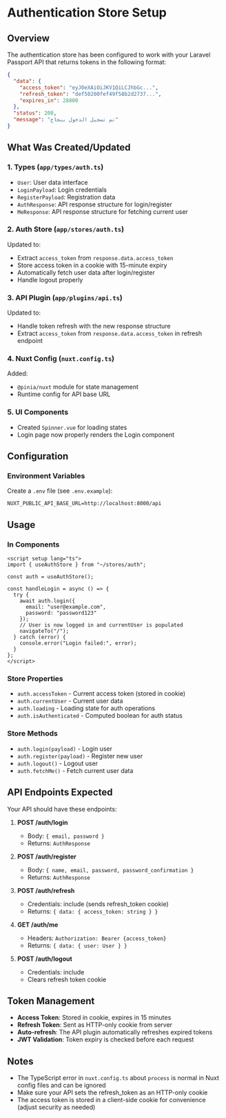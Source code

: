 # Authentication Store Setup

## Overview
The authentication store has been configured to work with your Laravel Passport API that returns tokens in the following format:

```json
{
  "data": {
    "access_token": "eyJ0eXAiOiJKV1QiLCJhbGc...",
    "refresh_token": "def50200fef49f58b2d2737...",
    "expires_in": 28800
  },
  "status": 200,
  "message": "تم تسجيل الدخول بنجاح"
}
```

## What Was Created/Updated

### 1. **Types** (`app/types/auth.ts`)
- `User`: User data interface
- `LoginPayload`: Login credentials
- `RegisterPayload`: Registration data
- `AuthResponse`: API response structure for login/register
- `MeResponse`: API response structure for fetching current user

### 2. **Auth Store** (`app/stores/auth.ts`)
Updated to:
- Extract `access_token` from `response.data.access_token`
- Store access token in a cookie with 15-minute expiry
- Automatically fetch user data after login/register
- Handle logout properly

### 3. **API Plugin** (`app/plugins/api.ts`)
Updated to:
- Handle token refresh with the new response structure
- Extract `access_token` from `response.data.access_token` in refresh endpoint

### 4. **Nuxt Config** (`nuxt.config.ts`)
Added:
- `@pinia/nuxt` module for state management
- Runtime config for API base URL

### 5. **UI Components**
- Created `Spinner.vue` for loading states
- Login page now properly renders the Login component

## Configuration

### Environment Variables
Create a `.env` file (see `.env.example`):
```env
NUXT_PUBLIC_API_BASE_URL=http://localhost:8000/api
```

## Usage

### In Components
```vue
<script setup lang="ts">
import { useAuthStore } from "~/stores/auth";

const auth = useAuthStore();

const handleLogin = async () => {
  try {
    await auth.login({
      email: "user@example.com",
      password: "password123"
    });
    // User is now logged in and currentUser is populated
    navigateTo("/");
  } catch (error) {
    console.error("Login failed:", error);
  }
};
</script>
```

### Store Properties
- `auth.accessToken` - Current access token (stored in cookie)
- `auth.currentUser` - Current user data
- `auth.loading` - Loading state for auth operations
- `auth.isAuthenticated` - Computed boolean for auth status

### Store Methods
- `auth.login(payload)` - Login user
- `auth.register(payload)` - Register new user
- `auth.logout()` - Logout user
- `auth.fetchMe()` - Fetch current user data

## API Endpoints Expected

Your API should have these endpoints:

1. **POST /auth/login**
   - Body: `{ email, password }`
   - Returns: `AuthResponse`

2. **POST /auth/register**
   - Body: `{ name, email, password, password_confirmation }`
   - Returns: `AuthResponse`

3. **POST /auth/refresh**
   - Credentials: include (sends refresh_token cookie)
   - Returns: `{ data: { access_token: string } }`

4. **GET /auth/me**
   - Headers: `Authorization: Bearer {access_token}`
   - Returns: `{ data: { user: User } }`

5. **POST /auth/logout**
   - Credentials: include
   - Clears refresh token cookie

## Token Management

- **Access Token**: Stored in cookie, expires in 15 minutes
- **Refresh Token**: Sent as HTTP-only cookie from server
- **Auto-refresh**: The API plugin automatically refreshes expired tokens
- **JWT Validation**: Token expiry is checked before each request

## Notes

- The TypeScript error in `nuxt.config.ts` about `process` is normal in Nuxt config files and can be ignored
- Make sure your API sets the refresh_token as an HTTP-only cookie
- The access token is stored in a client-side cookie for convenience (adjust security as needed)
